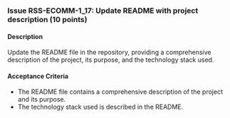 ### Issue RSS-ECOMM-1_17: Update README with project description (10 points)

#### Description

Update the README file in the repository, providing a comprehensive description of the project, its purpose, and the technology stack used.

#### Acceptance Criteria

- The README file contains a comprehensive description of the project and its purpose.
- The technology stack used is described in the README.
